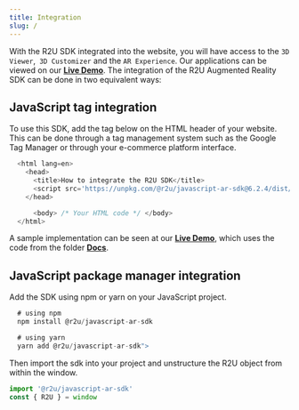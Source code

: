 ```yaml
---
title: Integration
slug: /
---
```


With the R2U SDK integrated into the website, you will have access to the `3D Viewer`,` 3D Customizer` and the `AR Experience`. Our applications can be viewed on our **[Live Demo](https://r2u-io.github.io/documentation/)**.
The integration of the R2U Augmented Reality SDK can be done in two equivalent ways:

## JavaScript tag integration

To use this SDK, add the tag below on the HTML header of your website. This can be done through a tag management system such as the Google Tag Manager or through your e-commerce platform interface.

```typescript
  <html lang=en>
    <head>
      <title>How to integrate the R2U SDK</title>
      <script src='https://unpkg.com/@r2u/javascript-ar-sdk@6.2.4/dist/index.js'></script>
    </head>

      <body> /* Your HTML code */ </body>
  </html>
```

A sample implementation can be seen at our **[Live Demo](https://r2u-io.github.io/documentation/)**, which uses the code from the folder **[Docs](https://github.com/r2u-io/documentation/tree/master/docs)**.

## JavaScript package manager integration

Add the SDK using npm or yarn on your JavaScript project.

```typescript
  # using npm
  npm install @r2u/javascript-ar-sdk

  # using yarn
  yarn add @r2u/javascript-ar-sdk">
```

Then import the sdk into your project and unstructure the R2U object from within the window.

```typescript
import '@r2u/javascript-ar-sdk'
const { R2U } = window
```
